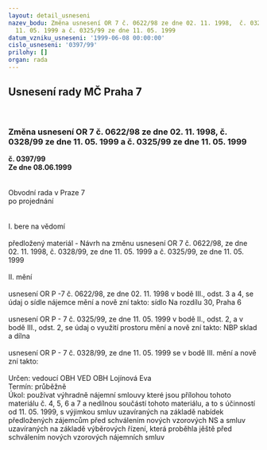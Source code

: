 ```yaml
---
layout: detail_usneseni
nazev_bodu: Změna usnesení OR 7 č. 0622/98 ze dne 02. 11. 1998,  č. 0328/99 ze dne
  11. 05. 1999 a č. 0325/99 ze dne 11. 05. 1999
datum_vzniku_usneseni: '1999-06-08 00:00:00'
cislo_usneseni: '0397/99'
prilohy: []
organ: rada
---
```

<div id="ucUsn_pList" class="usn">
	<span><h2>Usnesení rady MČ Praha 7 </h2>
<br></span><div class="standBody">
<span><h3>Změna usnesení OR 7 č. 0622/98 ze dne 02. 11. 1998,  č. 0328/99 ze dne 11. 05. 1999 a č. 0325/99 ze dne 11. 05. 1999</h3></span><div class="center">
		<strong>č. 0397/99</strong><br>
	</div>
<div class="center">
		<strong>Ze dne 08.06.1999</strong><br><br>
	</div>
<br>Obvodní rada v Praze 7<br>po projednání<br><br><br>I.	bere na vědomí<br><br> předložený materiál - Návrh na změnu usnesení OR 7 č. 0622/98, ze dne 02. 11. 1998, č. 0328/99, ze dne 11. 05. 1999 a č. 0325/99, ze dne 11. 05. 1999<br><br>II.	mění <br><br>usnesení OR P -7 č. 0622/98, ze dne 02. 11. 1998 v bodě III., odst. 3 a 4, se údaj o sídle nájemce mění a nově zní takto: sídlo Na rozdílu 30, Praha 6<br><br>usnesení OR P - 7 č. 0325/99, ze dne 11. 05. 1999 v bodě II., odst. 2, a v bodě III., odst. 2, se údaj o využití prostoru mění a nově zní takto: NBP sklad a dílna<br>  <br>usnesení OR P - 7 č. 0328/99, ze dne 11. 05. 1999 se v bodě III. mění a nově zní takto:  <br><br> Určen:	vedoucí OBH	VED OBH Lojínová Eva<br>Termín: průběžně<br>Úkol:	používat výhradně nájemní smlouvy které jsou přílohou tohoto materiálu č. 4, 5, 6 a 7 a nedílnou součástí tohoto materiálu, a to s účinností od 11. 05. 1999, s výjimkou smluv uzavíraných na základě nabídek předložených zájemcům před schválením nových vzorových NS a smluv uzavíraných na základě výběrových řízení, která proběhla jěště před schválením nových vzorových nájemních smluv <br><br>
</div>
</div>